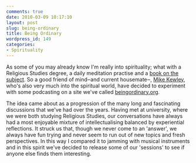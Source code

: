 ```yaml
---
comments: true
date: 2010-03-09 10:17:10
layout: post
slug: being-ordinary
title: Being Ordinary
wordpress_id: 149
categories:
- Spirituality
---
```


As some of you may already know I'm really into spirituality; what with a Religious Studies degree, a daily meditation practise and a [book on the subject](http://www.tombh.co.uk/ive-written-a-book). So a good friend of mind‒and current housemate‒, [Mike Kewley](http://twitter.com/myfreemind_iom), who's also very much into the spiritual world, have decided to experiment with some podcasting on a site we've called [beingordinary.org](http://beingordinary.org).

The idea came about as a progression of the many long and fascinating discussions that we've had over the years. Having met at university, where we were both studying Religious Studies, our conversations have always had a most enjoyable mixture of intellectualising balanced by experiential reflections. It struck us that, though we never come to an 'answer', we always have fun trying and never seem to run out of new topics and fresh perspectives. In this way I compared it to jamming with musical instruments and in this spirit we've decided to release some of our 'sessions' to see if anyone else finds them interesting.
